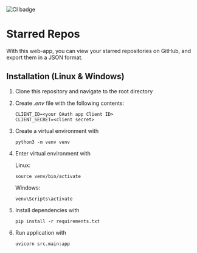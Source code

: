 ![CI badge](https://github.com/mizhonka/starred-repos/actions/workflows/main.yml/badge.svg)

# Starred Repos

With this web-app, you can view your starred repositories on GitHub, and export them in a JSON format.

## Installation (Linux & Windows)

1. Clone this repository and navigate to the root directory
2. Create _.env_ file with the following contents:
   ```
   CLIENT_ID=<your OAuth app Client ID>
   CLIENT_SECRET=<client secret>
   ```
3. Create a virtual environment with
   ```
   python3 -m venv venv 
   ```
4. Enter virtual environment with
   
   Linux:
   ```
   source venv/bin/activate
   ```
   Windows:
   ```
   venv\Scripts\activate
   ```
5. Install dependencies with
   ```
   pip install -r requirements.txt 
   ```
6. Run application with
   ```
   uvicorn src.main:app
   ```
